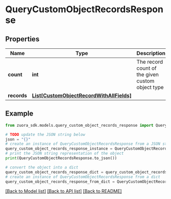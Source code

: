 # QueryCustomObjectRecordsResponse


## Properties

Name | Type | Description | Notes
------------ | ------------- | ------------- | -------------
**count** | **int** | The record count of the given custom object type | 
**records** | [**List[CustomObjectRecordWithAllFields]**](CustomObjectRecordWithAllFields.md) |  | 

## Example

```python
from zuora_sdk.models.query_custom_object_records_response import QueryCustomObjectRecordsResponse

# TODO update the JSON string below
json = "{}"
# create an instance of QueryCustomObjectRecordsResponse from a JSON string
query_custom_object_records_response_instance = QueryCustomObjectRecordsResponse.from_json(json)
# print the JSON string representation of the object
print(QueryCustomObjectRecordsResponse.to_json())

# convert the object into a dict
query_custom_object_records_response_dict = query_custom_object_records_response_instance.to_dict()
# create an instance of QueryCustomObjectRecordsResponse from a dict
query_custom_object_records_response_from_dict = QueryCustomObjectRecordsResponse.from_dict(query_custom_object_records_response_dict)
```
[[Back to Model list]](../README.md#documentation-for-models) [[Back to API list]](../README.md#documentation-for-api-endpoints) [[Back to README]](../README.md)


